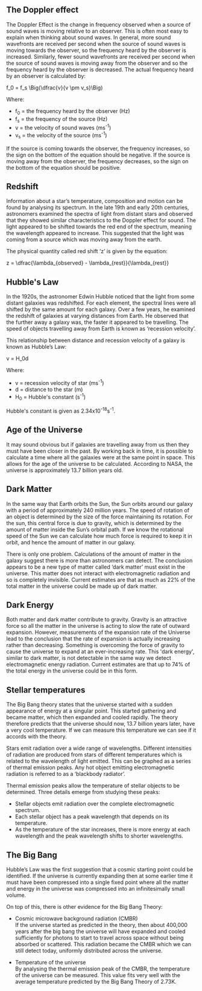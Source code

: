 ## The Doppler effect
The Doppler Effect is the change in frequency observed when a source of sound waves is moving relative to an observer. This is often most easy to explain when thinking about sound waves. In general, more sound wavefronts are received per second when the source of sound waves is moving towards the observer, so the frequency heard by the observer is increased. Similarly, fewer sound wavefronts are received per second when the source of sound waves is moving away from the observer and so the frequency heard by the observer is decreased. The actual frequency heard by an observer is calculated by:

<p>f_0 = f_s \Big(\dfrac{v}{v \pm v_s}\Big)</p>

Where:
- f<sub>0</sub> = the frequency heard by the observer (Hz)
- f<sub>s</sub> = the frequency of the source (Hz)
- v = the velocity of sound waves (ms<sup>-1</sup>)
- v<sub>s</sub> = the velocity of the source (ms<sup>-1</sup>)

If the source is coming towards the observer, the frequency increases, so the sign on the bottom of the equation should be negative. If the source is moving away from the observer, the frequency decreases, so the sign on the bottom of the equation should be positive.

## Redshift
Information about a star’s temperature, composition and motion can be found by analysing its spectrum. In the late 19th and early 20th centuries, astronomers examined the spectra of light from distant stars and observed that they showed similar characteristics to the Doppler effect for sound. The light appeared to be shifted towards the red end of the spectrum, meaning the wavelength appeared to increase. This suggested that the light was coming from a source which was moving away from the earth.

The physical quantity called red shift ‘z’ is given by the equation:

<p>z = \dfrac{\lambda_{observed} - \lambda_{rest}}{\lambda_{rest}}</p>

## Hubble's Law
In the 1920s, the astronomer Edwin Hubble noticed that the light from some distant galaxies was redshifted. For each element, the spectral lines were all shifted by the same amount for each galaxy. Over a few years, he examined the redshift of galaxies at varying distances from Earth. He observed that the further away a galaxy was, the faster it appeared to be travelling. The speed of objects travelling away from Earth is known as ‘recession velocity’.

This relationship between distance and recession velocity of a galaxy is known as Hubble’s Law:

<p>v = H_0d</p>

Where:
- v = recession velocity of star (ms<sup>-1</sup>)
- d	= distance to the star (m)
- H<sub>0</sub> = Hubble's constant (s<sup>-1</sup>)

Hubble's constant is given as 2.34x10<sup>-18</sup>s<sup>-1</sup>.

## Age of the Universe
It may sound obvious but if galaxies are travelling away from us then they must have been closer in the past. By working back in time, it is possible to calculate a time where all the galaxies were at the same point in space. This allows for the age of the universe to be calculated. According to NASA, the universe is approximately 13.7 billion years old.

## Dark Matter
In the same way that Earth orbits the Sun, the Sun orbits around our galaxy with a period of approximately 240 million years. The speed of rotation of an object is determined by the size of the force maintaining its rotation. For the sun, this central force is due to gravity, which is determined by the amount of matter inside the Sun’s orbital path. If we know the rotational speed of the Sun we can calculate how much force is required to keep it in orbit, and hence the amount of matter in our galaxy.

There is only one problem. Calculations of the amount of matter in the galaxy suggest there is more than astronomers can detect. The conclusion appears to be a new type of matter called ‘dark matter’ must exist in the universe. This matter does not interact with electromagnetic radiation and so is completely invisible. Current estimates are that as much as 22% of the total matter in the universe could be made up of dark matter.

## Dark Energy
Both matter and dark matter contribute to gravity. Gravity is an attractive force so all the matter in the universe is acting to slow the rate of outward expansion. However, measurements of the expansion rate of the Universe lead to the conclusion that the rate of expansion is actually increasing rather than decreasing. Something is overcoming the force of gravity to cause the universe to expand at an ever-increasing rate. This 'dark energy', similar to dark matter, is not detectable in the same way we detect electromagnetic energy radiation. Current estimates are that up to 74% of the total energy in the universe could be in this form.

## Stellar temperatures
The Big Bang theory states that the universe started with a sudden appearance of energy at a singular point. This started gathering and became matter, which then expanded and cooled rapidly. The theory therefore predicts that the universe should now, 13.7 billion years later, have a very cool temperature. If we can measure this temperature we can see if it accords with the theory.

Stars emit radiation over a wide range of wavelengths. Different intensities of radiation are produced from stars of different temperatures which is related to the wavelength of light emitted. This can be graphed as a series of thermal emission peaks. Any hot object emitting electromagnetic radiation is referred to as a ‘blackbody radiator’.

Thermal emission peaks allow the temperature of stellar objects to be determined. Three details emerge from studying these peaks:
- Stellar objects emit radiation over the complete electromagnetic spectrum.
- Each stellar object has a peak wavelength that depends on its temperature.
- As the temperature of the star increases, there is more energy at each wavelength and the peak wavelength shifts to shorter wavelengths.

<!--Insert diagram graph thing for thermal emission-->

## The Big Bang
Hubble’s Law was the first suggestion that a cosmic starting point could be identified. If the universe is currently expanding then at some earlier time it must have been compressed into a single fixed point where all the matter and energy in the universe was compressed into an infinitesimally small volume.

On top of this, there is other evidence for the Big Bang Theory:

- Cosmic microwave background radiation (CMBR) <br>
  If the universe started as predicted in the theory, then about 400,000 years after the big bang the universe will have expanded and cooled sufficiently for photons to start to travel across space without being absorbed or scattered. This radiation became the CMBR which we can still detect today, uniformly distributed across the universe.

- Temperature of the universe <br>
  By analysing the thermal emission peak of the CMBR, the temperature of the universe can be measured. This value fits very well with the average temperature predicted by the Big Bang Theory of 2.73K.

